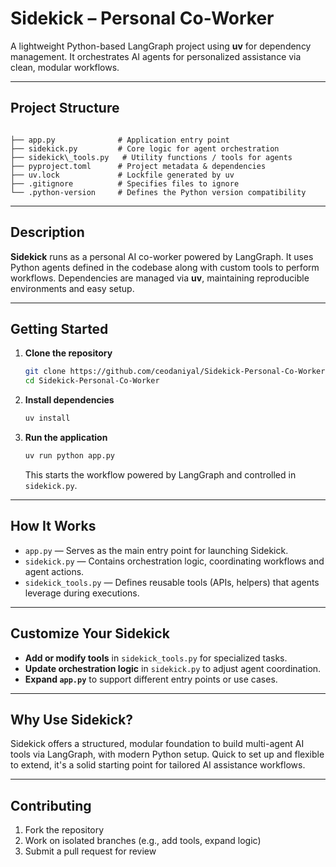 # Sidekick – Personal Co-Worker

A lightweight Python-based LangGraph project using **uv** for dependency management. It orchestrates AI agents for personalized assistance via clean, modular workflows.

---

##  Project Structure

```

├── app.py              # Application entry point
├── sidekick.py         # Core logic for agent orchestration
├── sidekick\_tools.py   # Utility functions / tools for agents
├── pyproject.toml      # Project metadata & dependencies
├── uv.lock             # Lockfile generated by uv
├── .gitignore          # Specifies files to ignore
└── .python-version     # Defines the Python version compatibility

```

---

##  Description

**Sidekick** runs as a personal AI co-worker powered by LangGraph. It uses Python agents defined in the codebase along with custom tools to perform workflows. Dependencies are managed via **uv**, maintaining reproducible environments and easy setup.

---

##  Getting Started

1. **Clone the repository**
   ```bash
   git clone https://github.com/ceodaniyal/Sidekick-Personal-Co-Worker.git
   cd Sidekick-Personal-Co-Worker
    ```

2. **Install dependencies**

   ```bash
   uv install
   ```

3. **Run the application**

   ```bash
   uv run python app.py
   ```

   This starts the workflow powered by LangGraph and controlled in `sidekick.py`.

---

## How It Works

* `app.py` — Serves as the main entry point for launching Sidekick.
* `sidekick.py` — Contains orchestration logic, coordinating workflows and agent actions.
* `sidekick_tools.py` — Defines reusable tools (APIs, helpers) that agents leverage during executions.

---

## Customize Your Sidekick

* **Add or modify tools** in `sidekick_tools.py` for specialized tasks.
* **Update orchestration logic** in `sidekick.py` to adjust agent coordination.
* **Expand `app.py`** to support different entry points or use cases.

---

## Why Use Sidekick?

Sidekick offers a structured, modular foundation to build multi-agent AI tools via LangGraph, with modern Python setup. Quick to set up and flexible to extend, it's a solid starting point for tailored AI assistance workflows.

---

## Contributing

1. Fork the repository
2. Work on isolated branches (e.g., add tools, expand logic)
3. Submit a pull request for review


